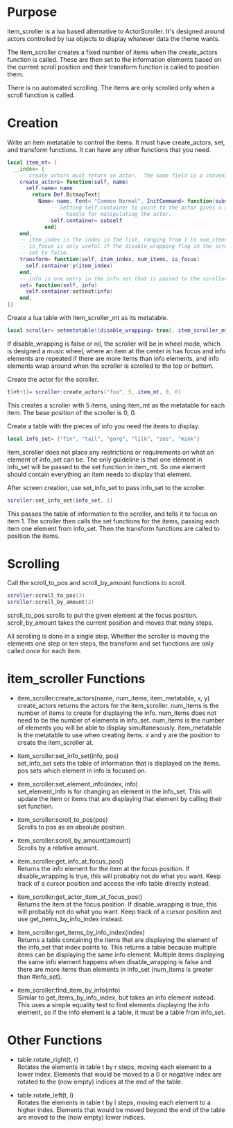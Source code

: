# Purpose

item_scroller is a lua based alternative to ActorScroller.  It's designed
around actors controlled by lua objects to display whatever data the theme
wants.

The item_scroller creates a fixed number of items when the create_actors
function is called.  These are then set to the information elements based on
the current scroll position and their transform function is called to
position them.

There is no automated scrolling.  The items are only scrolled only when a
scroll function is called.

# Creation

Write an item metatable to control the items.  It must have create_actors,
set, and transform functions.  It can have any other functions that you need.
```lua
local item_mt= {
  __index= {
	-- create_actors must return an actor.  The name field is a convenience.
	create_actors= function(self, name)
	  self.name= name
		return Def.BitmapText{
		  Name= name, Font= "Common Normal", InitCommand= function(subself)
			  -- Setting self.container to point to the actor gives a convenient
				-- handle for manipulating the actor.
			  self.container= subself
			end}
	end,
	-- item_index is the index in the list, ranging from 1 to num_items.
	-- is_focus is only useful if the disable_wrapping flag in the scroller is
	-- set to false.
	transform= function(self, item_index, num_items, is_focus)
	  self.container:y(item_index)
	end,
	-- info is one entry in the info set that is passed to the scroller.
	set= function(self, info)
	  self.container:settext(info)
	end,
}}
```

Create a lua table with item_scroller_mt as its metatable.
```lua
local scroller= setmetatable({disable_wrapping= true}, item_scroller_mt)
```
If disable_wrapping is false or nil, the scroller will be in wheel mode,
which is designed a music wheel, where an item at the center is has focus and
info elements are repeated if there are more items than info elements, and
info elements wrap around when the scroller is scrolled to the top or bottom.

Create the actor for the scroller.
```lua
t[#t+1]= scroller:create_actors("foo", 5, item_mt, 0, 0)
```
This creates a scroller with 5 items, using item_mt as the metatable for each
item.  The base position of the scroller is 0, 0.

Create a table with the pieces of info you need the items to display.
```lua
local info_set= {"fin", "tail", "gorg", "lilk", "zos", "mink"}
```
item_scroller does not place any restrictions or requirements on what an
element of info_set can be.  The only guideline is that one element in
info_set will be passed to the set function in item_mt.  So one element
should contain everything an item needs to display that element.

After screen creation, use set_info_set to pass info_set to the scroller.
```lua
scroller:set_info_set(info_set, 1)
```
This passes the table of information to the scroller, and tells it to focus
on item 1.  The scroller then calls the set functions for the items, passing
each item one element from info_set.  Then the transform functions are called
to position the items.


# Scrolling

Call the scroll_to_pos and scroll_by_amount functions to scroll.
```lua
scroller:scroll_to_pos(3)
scroller:scroll_by_amount(2)
```
scroll_to_pos scrolls to put the given element at the focus position.
scroll_by_amount takes the current position and moves that many steps.

All scrolling is done in a single step.  Whether the scroller is moving the
elements one step or ten steps, the transform and set functions are only
called once for each item.


# item_scroller Functions

* item_scroller:create_actors(name, num_items, item_metatable, x, y)  
create_actors returns the actors for the item_scroller.  num_items is the
number of items to create for displaying the info.  num_items does not need
to be the number of elements in info_set.  num_items is the number of
elements you will be able to display simultanesously.  item_metatable is the
metatable to use when creating items.  x and y are the position to create the
item_scroller at.

* item_scroller:set_info_set(info, pos)  
set_info_set sets the table of information that is displayed on the items.
pos sets which element in info is focused on.

* item_scroller:set_element_info(index, info)  
set_element_info is for changing an element in the info_set.  This will
update the item or items that are displaying that element by calling their
set function.

* item_scroller:scroll_to_pos(pos)  
Scrolls to pos as an absolute position.

* item_scroller:scroll_by_amount(amount)  
Scrolls by a relative amount.

* item_scroller:get_info_at_focus_pos()  
Returns the info element for the item at the focus position.
If disable_wrapping is true, this will probably not do what you want.  Keep
track of a cursor position and access the info table directly instead.

* item_scroller:get_actor_item_at_focus_pos()  
Returns the item at the focus position.
If disable_wrapping is true, this will probably not do what you want.  Keep
track of a cursor position and use get_items_by_info_index instead.

* item_scroller:get_items_by_info_index(index)  
Returns a table containing the items that are displaying the element of the
info_set that index points to.  This returns a table because multiple items
can be displaying the same info element.  Multiple items displaying the same
info element happens when disable_wrapping is false and there are more items
than elements in info_set (num_items is greater than #info_set).

* item_scroller:find_item_by_info(info)  
Similar to get_items_by_info_index, but takes an info element instead.  This
uses a simple equality test to find elements displaying the info element, so
if the info element is a table, it must be a table from info_set.


# Other Functions

* table.rotate_right(t, r)  
Rotates the elements in table t by r steps, moving each element to a lower
index.  Elements that would be moved to a 0 or negative index are rotated to
the (now empty) indices at the end of the table.

* table.rotate_left(t, l)  
Rotates the elements in table t by l steps, moving each element to a higher
index.  Elements that would be moved beyond the end of the table are moved to
the (now empty) lower indices.
